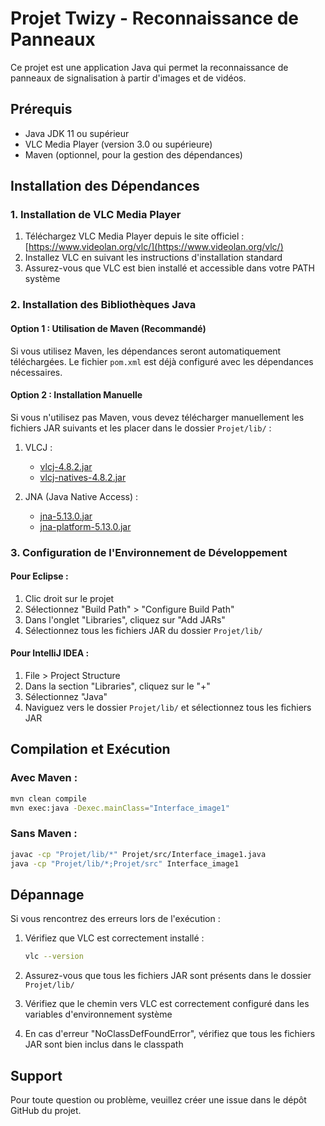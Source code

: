 # Projet Twizy - Reconnaissance de Panneaux

Ce projet est une application Java qui permet la reconnaissance de panneaux de signalisation à partir d'images et de vidéos.

## Prérequis

- Java JDK 11 ou supérieur
- VLC Media Player (version 3.0 ou supérieure)
- Maven (optionnel, pour la gestion des dépendances)

## Installation des Dépendances

### 1. Installation de VLC Media Player

1. Téléchargez VLC Media Player depuis le site officiel : [https://www.videolan.org/vlc/](https://www.videolan.org/vlc/)
2. Installez VLC en suivant les instructions d'installation standard
3. Assurez-vous que VLC est bien installé et accessible dans votre PATH système

### 2. Installation des Bibliothèques Java

#### Option 1 : Utilisation de Maven (Recommandé)

Si vous utilisez Maven, les dépendances seront automatiquement téléchargées. Le fichier `pom.xml` est déjà configuré avec les dépendances nécessaires.

#### Option 2 : Installation Manuelle

Si vous n'utilisez pas Maven, vous devez télécharger manuellement les fichiers JAR suivants et les placer dans le dossier `Projet/lib/` :

1. VLCJ :
   - [vlcj-4.8.2.jar](https://repo1.maven.org/maven2/uk/co/caprica/vlcj/4.8.2/vlcj-4.8.2.jar)
   - [vlcj-natives-4.8.2.jar](https://repo1.maven.org/maven2/uk/co/caprica/vlcj-natives/4.8.2/vlcj-natives-4.8.2.jar)

2. JNA (Java Native Access) :
   - [jna-5.13.0.jar](https://repo1.maven.org/maven2/net/java/dev/jna/jna/5.13.0/jna-5.13.0.jar)
   - [jna-platform-5.13.0.jar](https://repo1.maven.org/maven2/net/java/dev/jna/jna-platform/5.13.0/jna-platform-5.13.0.jar)

### 3. Configuration de l'Environnement de Développement

#### Pour Eclipse :
1. Clic droit sur le projet
2. Sélectionnez "Build Path" > "Configure Build Path"
3. Dans l'onglet "Libraries", cliquez sur "Add JARs"
4. Sélectionnez tous les fichiers JAR du dossier `Projet/lib/`

#### Pour IntelliJ IDEA :
1. File > Project Structure
2. Dans la section "Libraries", cliquez sur le "+"
3. Sélectionnez "Java"
4. Naviguez vers le dossier `Projet/lib/` et sélectionnez tous les fichiers JAR

## Compilation et Exécution

### Avec Maven :
```bash
mvn clean compile
mvn exec:java -Dexec.mainClass="Interface_image1"
```

### Sans Maven :
```bash
javac -cp "Projet/lib/*" Projet/src/Interface_image1.java
java -cp "Projet/lib/*;Projet/src" Interface_image1
```

## Dépannage

Si vous rencontrez des erreurs lors de l'exécution :

1. Vérifiez que VLC est correctement installé :
   ```bash
   vlc --version
   ```

2. Assurez-vous que tous les fichiers JAR sont présents dans le dossier `Projet/lib/`

3. Vérifiez que le chemin vers VLC est correctement configuré dans les variables d'environnement système

4. En cas d'erreur "NoClassDefFoundError", vérifiez que tous les fichiers JAR sont bien inclus dans le classpath

## Support

Pour toute question ou problème, veuillez créer une issue dans le dépôt GitHub du projet. 